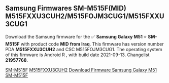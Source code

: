 <h2>Samsung Firmwares SM-M515F(MID) M515FXXU3CUH2/M515FOJM3CUG1/M515FXXU3CUG1</h2>
Download the Samsung firmware for the ✅ <strong>Samsung Galaxy M51 </strong> ⭐ <strong>SM-M515F</strong> with product code <strong>MID</strong> <strong> from Iraq</strong>. This firmware has version number PDA <strong>M515FXXU3CUH2</strong> and CSC M515FOJM3CUG1. The operating system of this firmware is Android R , with build date 2021-09-13. Changelist <strong>21957768</strong>.


[SM-M515F](https://samfirm.shop/samsung/model/SM-M515F)
[M515FXXU3CUH2](https://samfirm.shop/samsung/pda/M515FXXU3CUH2)
[Download Firmware Samsung Galaxy M51 SM-M515F](https://samfirm.shop/samsung/firmware/456607)
